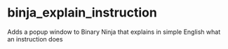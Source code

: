 # binja_explain_instruction
Adds a popup window to Binary Ninja that explains in simple English what an instruction does

